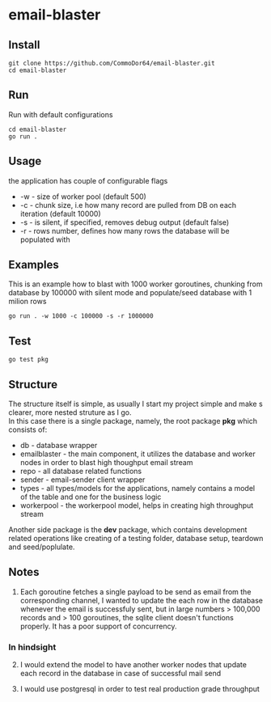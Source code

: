 # email-blaster
## Install
  ```
  git clone https://github.com/CommoDor64/email-blaster.git
  cd email-blaster
  ```
## Run
Run with default configurations  
  ```
  cd email-blaster
  go run .
  ```
## Usage
the application has couple of configurable flags
- -w - size of worker pool (default 500)
- -c - chunk size, i.e how many record are pulled from DB on each iteration (default 10000)
- -s - is silent, if specified, removes debug output (default false)
- -r - rows number, defines how many rows the database will be populated with
## Examples
This is an example how to blast with 1000 worker goroutines, chunking from database by 100000
with silent mode and populate/seed database with 1 milion rows
  ```cd email-blaster
  go run . -w 1000 -c 100000 -s -r 1000000
  ```
## Test
  ```
  go test pkg
  ```
## Structure
The structure itself is simple, as usually I start my project simple and make s clearer, 
more nested struture as I go.  
In this case there is a single package, namely, the root package **pkg** which consists of:

- db - database wrapper
- emailblaster - the main component, it utilizes the database and worker nodes in order to blast
high thoughput email stream
- repo - all database related functions
- sender - email-sender client wrapper
- types - all types/models for the applications, namely contains a model of the table and one for the business logic
- workerpool - the workerpool model, helps in creating high throughput stream

Another side package is the **dev** package, which contains development related operations like creating of a testing folder, 
database setup, teardown and seed/poplulate.

## Notes
1) Each goroutine fetches a single payload to be send as email from the corresponding channel, I wanted to update the each row in the database whenever the email is successfuly sent, but in large numbers > 100,000 records and > 100 goroutines, the sqlite client doesn't functions properly. It has a poor support of concurrency.
### In hindsight
2) I would extend the model to have another worker nodes that update each record in the database in case of successful mail send

3) I would use postgresql in order to test real production grade throughput
